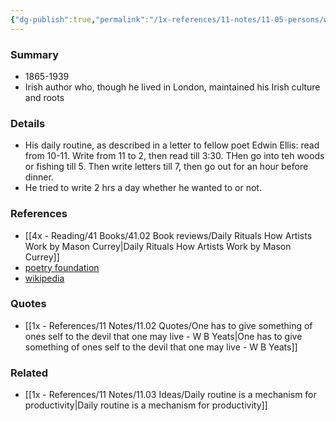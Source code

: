 ```yaml
---
{"dg-publish":true,"permalink":"/1x-references/11-notes/11-05-persons/w-b-yeats/"}
---
```



### Summary
- 1865-1939
- Irish author who, though he lived in London, maintained his Irish culture and roots

### Details
- His daily routine, as described in a letter to fellow poet Edwin Ellis: read from 10-11. Write from 11 to 2, then read till 3:30. THen go into teh woods or fishing till 5. Then write letters till 7, then go out for an hour before dinner.
- He tried to write 2 hrs a day whether he wanted to or not. 

### References
- [[4x - Reading/41 Books/41.02 Book reviews/Daily Rituals How Artists Work by Mason Currey\|Daily Rituals How Artists Work by Mason Currey]]
- [poetry foundation](https://www.poetryfoundation.org/poets/william-butler-yeats)
- [wikipedia](https://en.wikipedia.org/wiki/W._B._Yeats)

### Quotes
- [[1x - References/11 Notes/11.02 Quotes/One has to give something of ones self to the devil that one may live - W B Yeats\|One has to give something of ones self to the devil that one may live - W B Yeats]]

### Related
- [[1x - References/11 Notes/11.03 Ideas/Daily routine is a mechanism for productivity\|Daily routine is a mechanism for productivity]]